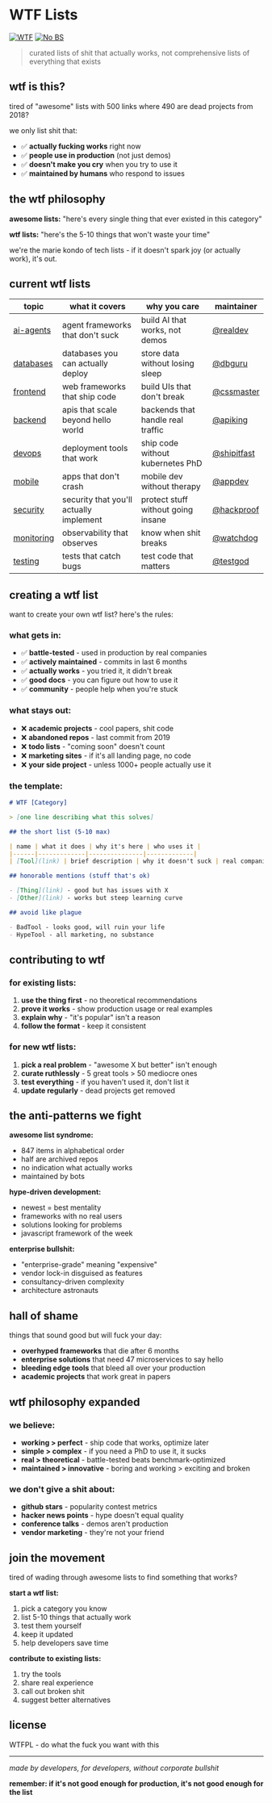 # WTF Lists

[![WTF](https://img.shields.io/badge/wtf-approved-ff69b4.svg)](https://github.com/shipitfast/shipitfast) [![No BS](https://img.shields.io/badge/bullshit-0%25-green.svg)](https://github.com/shipitfast/shipitfast)

> curated lists of shit that actually works, not comprehensive lists of everything that exists

## wtf is this?

tired of "awesome" lists with 500 links where 490 are dead projects from 2018? 

we only list shit that:
- ✅ **actually fucking works** right now
- ✅ **people use in production** (not just demos)
- ✅ **doesn't make you cry** when you try to use it
- ✅ **maintained by humans** who respond to issues

## the wtf philosophy

**awesome lists:** "here's every single thing that ever existed in this category"

**wtf lists:** "here's the 5-10 things that won't waste your time"

we're the marie kondo of tech lists - if it doesn't spark joy (or actually work), it's out.

## current wtf lists

| topic | what it covers | why you care | maintainer |
|-------|---------------|--------------|------------|
| [ai-agents](https://github.com/shipitfast/ai-agents) | agent frameworks that don't suck | build AI that works, not demos | [@realdev](https://github.com/realdev) |
| [databases](https://github.com/shipitfast/databases) | databases you can actually deploy | store data without losing sleep | [@dbguru](https://github.com/dbguru) |
| [frontend](https://github.com/shipitfast/frontend) | web frameworks that ship code | build UIs that don't break | [@cssmaster](https://github.com/cssmaster) |
| [backend](https://github.com/shipitfast/backend) | apis that scale beyond hello world | backends that handle real traffic | [@apiking](https://github.com/apiking) |
| [devops](https://github.com/shipitfast/devops) | deployment tools that work | ship code without kubernetes PhD | [@shipitfast](https://github.com/shipitfast) |
| [mobile](https://github.com/shipitfast/mobile) | apps that don't crash | mobile dev without therapy | [@appdev](https://github.com/appdev) |
| [security](https://github.com/shipitfast/security) | security that you'll actually implement | protect stuff without going insane | [@hackproof](https://github.com/hackproof) |
| [monitoring](https://github.com/shipitfast/monitoring) | observability that observes | know when shit breaks | [@watchdog](https://github.com/watchdog) |
| [testing](https://github.com/shipitfast/testing) | tests that catch bugs | test code that matters | [@testgod](https://github.com/testgod) |

## creating a wtf list

want to create your own wtf list? here's the rules:

### what gets in:
- ✅ **battle-tested** - used in production by real companies
- ✅ **actively maintained** - commits in last 6 months
- ✅ **actually works** - you tried it, it didn't break
- ✅ **good docs** - you can figure out how to use it
- ✅ **community** - people help when you're stuck

### what stays out:
- ❌ **academic projects** - cool papers, shit code
- ❌ **abandoned repos** - last commit from 2019
- ❌ **todo lists** - "coming soon" doesn't count
- ❌ **marketing sites** - if it's all landing page, no code
- ❌ **your side project** - unless 1000+ people actually use it

### the template:

```markdown
# WTF [Category]

> [one line describing what this solves]

## the short list (5-10 max)

| name | what it does | why it's here | who uses it |
|------|-------------|---------------|-------------|
| [Tool](link) | brief description | why it doesn't suck | real companies |

## honorable mentions (stuff that's ok)

- [Thing](link) - good but has issues with X
- [Other](link) - works but steep learning curve

## avoid like plague

- BadTool - looks good, will ruin your life
- HypeTool - all marketing, no substance
```

## contributing to wtf

### for existing lists:
1. **use the thing first** - no theoretical recommendations
2. **prove it works** - show production usage or real examples
3. **explain why** - "it's popular" isn't a reason
4. **follow the format** - keep it consistent

### for new wtf lists:
1. **pick a real problem** - "awesome X but better" isn't enough
2. **curate ruthlessly** - 5 great tools > 50 mediocre ones
3. **test everything** - if you haven't used it, don't list it
4. **update regularly** - dead projects get removed

## the anti-patterns we fight

**awesome list syndrome:**
- 847 items in alphabetical order
- half are archived repos
- no indication what actually works
- maintained by bots

**hype-driven development:**
- newest = best mentality  
- frameworks with no real users
- solutions looking for problems
- javascript framework of the week

**enterprise bullshit:**
- "enterprise-grade" meaning "expensive"
- vendor lock-in disguised as features
- consultancy-driven complexity
- architecture astronauts

## hall of shame

things that sound good but will fuck your day:

- **overhyped frameworks** that die after 6 months
- **enterprise solutions** that need 47 microservices to say hello
- **bleeding edge tools** that bleed all over your production
- **academic projects** that work great in papers

## wtf philosophy expanded

### we believe:
- **working > perfect** - ship code that works, optimize later
- **simple > complex** - if you need a PhD to use it, it sucks
- **real > theoretical** - battle-tested beats benchmark-optimized
- **maintained > innovative** - boring and working > exciting and broken

### we don't give a shit about:
- **github stars** - popularity contest metrics
- **hacker news points** - hype doesn't equal quality  
- **conference talks** - demos aren't production
- **vendor marketing** - they're not your friend

## join the movement

tired of wading through awesome lists to find something that works?

**start a wtf list:**
1. pick a category you know
2. list 5-10 things that actually work
3. test them yourself
4. keep it updated
5. help developers save time

**contribute to existing lists:**
1. try the tools
2. share real experience
3. call out broken shit
4. suggest better alternatives

## license

WTFPL - do what the fuck you want with this

---

*made by developers, for developers, without corporate bullshit*

**remember: if it's not good enough for production, it's not good enough for the list**
